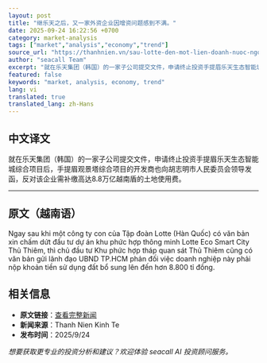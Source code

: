 ```yaml
---
layout: post
title: "继乐天之后，又一家外资企业因增资问题感到不满。"
date: 2025-09-24 16:22:56 +0700
category: market-analysis
tags: ["market","analysis","economy","trend"]
source_url: "https://thanhnien.vn/sau-lotte-den-mot-lien-doanh-nuoc-ngoai-buc-xuc-ve-tien-bo-sung-185250924145342334.htm"
author: "seacall Team"
excerpt: "就在乐天集团（韩国）的一家子公司提交文件，申请终止投资手提眉乐天生态智能城综合项目后，手提眉观景塔综合项目的开发商也向胡志明市人民委员会领导发函，反对该企业需补缴高达8.8万亿越南盾的土地使用费。..."
featured: false
keywords: "market, analysis, economy, trend"
lang: vi
translated: true
translated_lang: zh-Hans
---
```


## 中文译文

就在乐天集团（韩国）的一家子公司提交文件，申请终止投资手提眉乐天生态智能城综合项目后，手提眉观景塔综合项目的开发商也向胡志明市人民委员会领导发函，反对该企业需补缴高达8.8万亿越南盾的土地使用费。

---

## 原文（越南语）

Ngay sau khi một c&ocirc;ng ty con của Tập đo&agrave;n Lotte (H&agrave;n Quốc) c&oacute; văn bản xin chấm dứt đầu tư dự &aacute;n khu phức hợp th&ocirc;ng minh Lotte Eco Smart City Thủ Thi&ecirc;m, th&igrave; chủ đầu tư Khu phức hợp th&aacute;p quan s&aacute;t Thủ Thi&ecirc;m cũng c&oacute; văn bản gửi l&atilde;nh đạo UBND TP.HCM phản đối việc doanh nghiệp n&agrave;y phải nộp khoản tiền sử dụng đất bổ sung l&ecirc;n đến hơn 8.800 tỉ đồng.

## 相关信息

- **原文链接**：[查看完整新闻](https://thanhnien.vn/sau-lotte-den-mot-lien-doanh-nuoc-ngoai-buc-xuc-ve-tien-bo-sung-185250924145342334.htm)
- **新闻来源**：Thanh Nien Kinh Te
- **发布时间**：2025/9/24

*想要获取更专业的投资分析和建议？欢迎体验 seacall AI 投资顾问服务。*